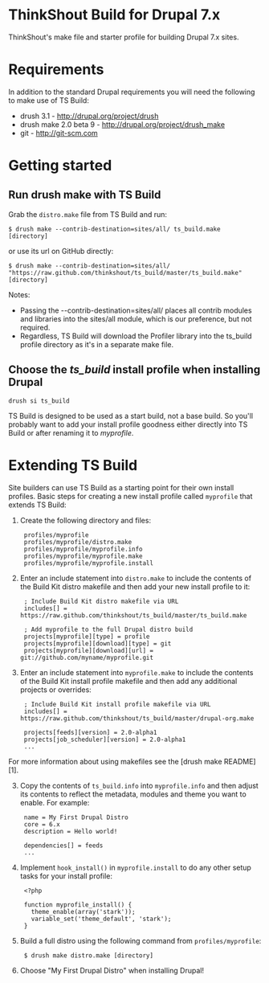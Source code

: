 
# ThinkShout Build for Drupal 7.x

ThinkShout's make file and starter profile for building Drupal 7.x sites.

# Requirements 
In addition to the standard Drupal requirements you will need the following to
make use of TS Build:

* drush 3.1 - http://drupal.org/project/drush
* drush make 2.0 beta 9 - http://drupal.org/project/drush_make
* git - http://git-scm.com

# Getting started

## Run drush make with TS Build

Grab the `distro.make` file from TS Build and run:

    $ drush make --contrib-destination=sites/all/ ts_build.make [directory]

or use its url on GitHub directly:

    $ drush make --contrib-destination=sites/all/  "https://raw.github.com/thinkshout/ts_build/master/ts_build.make" [directory]

Notes:

* Passing the --contrib-destination=sites/all/ places all contrib modules and libraries into the sites/all module, which is our preference, but not required.
* Regardless, TS Build will download the Profiler library into the ts_build profile directory as it's in a separate make file.

## Choose the *ts_build* install profile when installing Drupal

    drush si ts_build

TS Build is designed to be used as a start build, not a base build. So you'll probably want to add your install profile goodness either directly into TS Build or after renaming it to _myprofile_.

# Extending TS Build

Site builders can use TS Build as a starting point for their own install
profiles. Basic steps for creating a new install profile called `myprofile` that
extends TS Build:

1. Create the following directory and files:

        profiles/myprofile
        profiles/myprofile/distro.make
        profiles/myprofile/myprofile.info
        profiles/myprofile/myprofile.make
        profiles/myprofile/myprofile.install

2. Enter an include statement into `distro.make` to include the contents of the
  Build Kit distro makefile and then add your new install profile to it:

        ; Include Build Kit distro makefile via URL
        includes[] = https://raw.github.com/thinkshout/ts_build/master/ts_build.make

        ; Add myprofile to the full Drupal distro build
        projects[myprofile][type] = profile
        projects[myprofile][download][type] = git
        projects[myprofile][download][url] = git://github.com/myname/myprofile.git

2. Enter an include statement into `myprofile.make` to include the contents of
  the Build Kit install profile makefile and then add any additional projects
  or overrides:

        ; Include Build Kit install profile makefile via URL
        includes[] = https://raw.github.com/thinkshout/ts_build/master/drupal-org.make

        projects[feeds][version] = 2.0-alpha1
        projects[job_scheduler][version] = 2.0-alpha1
        ...

  For more information about using makefiles see the [drush make README][1].

3. Copy the contents of `ts_build.info` into `myprofile.info` and then adjust
  its contents to reflect the metadata, modules and theme you want to enable.
  For example:

        name = My First Drupal Distro
        core = 6.x
        description = Hello world!

        dependencies[] = feeds
        ...

4. Implement `hook_install()` in `myprofile.install` to do any other setup
  tasks for your install profile:

        <?php

        function myprofile_install() {
          theme_enable(array('stark'));
          variable_set('theme_default', 'stark');
        }

5. Build a full distro using the following command from `profiles/myprofile`:

        $ drush make distro.make [directory]

6. Choose "My First Drupal Distro" when installing Drupal!
